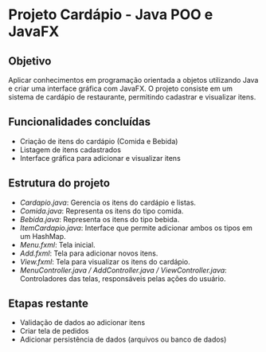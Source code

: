 # Projeto Cardápio - Java POO e JavaFX

## Objetivo
Aplicar conhecimentos em programação orientada a objetos utilizando Java e criar uma interface gráfica com JavaFX. O projeto consiste em um sistema de cardápio de restaurante, permitindo cadastrar e visualizar itens.

## Funcionalidades concluídas
- Criação de itens do cardápio (Comida e Bebida)
- Listagem de itens cadastrados
- Interface gráfica para adicionar e visualizar itens

## Estrutura do projeto
- *Cardapio.java*: Gerencia os itens do cardápio e listas.
- *Comida.java*: Representa os itens do tipo comida.
- *Bebida.java*: Representa os itens do tipo bebida.
- *ItemCardapio.java*: Interface que permite adicionar ambos os tipos em um HashMap.
- *Menu.fxml*: Tela inicial.
- *Add.fxml*: Tela para adicionar novos itens.
- *View.fxml*: Tela para visualizar os itens do cardápio.
- *MenuController.java / AddController.java / ViewController.java*: Controladores das telas, responsáveis pelas ações do usuário.

## Etapas restante
- Validação de dados ao adicionar itens
- Criar tela de pedidos
- Adicionar persistência de dados (arquivos ou banco de dados)

